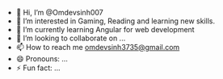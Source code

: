 - 👋 Hi, I’m @Omdevsinh007
- 👀 I’m interested in Gaming, Reading and learning new skills.
- 🌱 I’m currently learning Angular for web development
- 💞️ I’m looking to collaborate on ...
- 📫 How to reach me omdevsinh3735@gmail.com
- 😄 Pronouns: ...
- ⚡ Fun fact: ...

<!---
Omdevsinh007/Omdevsinh007 is a ✨ special ✨ repository because its `README.md` (this file) appears on your GitHub profile.
You can click the Preview link to take a look at your changes.
--->
